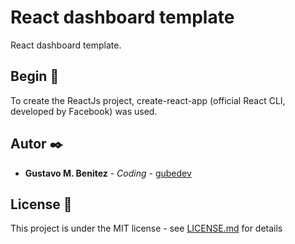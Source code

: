 # React dashboard template

React dashboard template.

## Begin 🚀

To create the ReactJs project, create-react-app (official React CLI, developed by Facebook) was used.

## Autor ✒️

- **Gustavo M. Benitez** - _Coding_ - [gubedev](https://github.com/gubedev)

## License 📄

This project is under the MIT license - see [LICENSE.md](LICENSE.md) for details